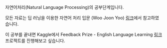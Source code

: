 자연어처리(Natural Language Processing)의 공부단계입니다.  

모든 자료는 딥 러닝을 이용한 자연어 처리 입문 (Woo Joon Yoo) [링크](https://wikidocs.net/book/2155)에서 참고하였습니다.

이 공부를 끝내면 Kaggle에서 Feedback Prize - English Language Learning [링크](https://www.kaggle.com/competitions/feedback-prize-english-language-learning) 프로젝트를 진행해보고 싶습니다.
